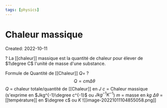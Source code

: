 ```yaml
---
tags: [physics] 
---
```

# Chaleur massique
Created: 2022-10-11

?
La [[chaleur]] massique est la quantité de chaleur pour élever de $1\degree C$ l'unité de masse d'une substance.
<!--SR:!2023-07-19,159,230-->

Formule de Quantité de [[Chaleur]] $Q$=
?
$$Q = cm\Delta \theta$$
$Q$ = chaleur totale/quantité de [[Chaleur]] en $J$
$c$ = Chaleur massique (s'exprime en $Jkg^{-1}\degree c^{-1}$ ou $Jkg^{-1}K^{-1}$)
$m$ = masse en $kg$
$\Delta \theta$ = [[température]] en $\degree c$ ou $K$
![[image-20221011104855058.png]]
<!--SR:!2023-10-08,230,270-->





